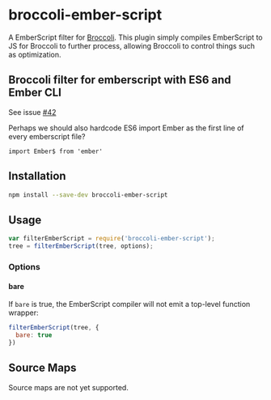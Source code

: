 # broccoli-ember-script

A EmberScript filter for [Broccoli](https://github.com/joliss/broccoli). This plugin simply compiles EmberScript to JS for Broccoli to further process, allowing Broccoli to control things such as optimization.

## Broccoli filter for emberscript with ES6 and Ember CLI

See issue [#42](https://github.com/ghempton/ember-script/issues/42)

Perhaps we should also hardcode ES6 import Ember as the first line of every emberscript file?

`import Ember$ from 'ember'`

## Installation

```bash
npm install --save-dev broccoli-ember-script
```

## Usage

```js
var filterEmberScript = require('broccoli-ember-script');
tree = filterEmberScript(tree, options);
```

### Options

#### bare

If `bare` is true, the EmberScript compiler will not emit a top-level
function wrapper:

```js
filterEmberScript(tree, {
  bare: true
})
```

## Source Maps

Source maps are not yet supported.
